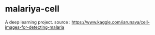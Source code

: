 # malariya-cell
A deep learning project.
source : https://www.kaggle.com/iarunava/cell-images-for-detecting-malaria
